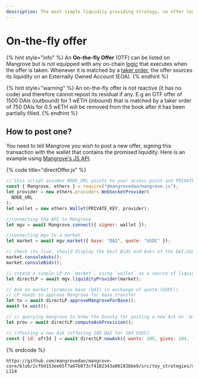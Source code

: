 ```yaml
---
description: The most simple liquidity providing strategy, no offer logic, just a Wallet.
---
```


# On-the-fly offer

{% hint style="info" %}
An **On-the-fly Offer** (OTF) can be listed on Mangrove but is not equipped with any on-chain [logic](../explanations/offer-maker/#executing-offers) that executes when the offer is taken. Whenever it is matched by a [taker order](../explanations/offer-taker.md#taking-offers), the offer sources its liquidity on an Externally Owned Account (EOA).
{% endhint %}

{% hint style="warning" %}
An on-the-fly offer is not reactive (it has no code) and therefore cannot repost its residual if any. E.g an OTF offer of 1500 DAIs (outbound) for 1 wETH (inbound) that is matched by a taker order of 750 DAIs for 0.5 wETH will be removed from the book after it has been partially filled.
{% endhint %}

## How to post one?

You need to tell Mangrove you wish to post a new offer, signing this transaction with the wallet that contains the promised liquidity. Here is an example using [Mangrove's JS API](https://github.com/mangrovedao/mangrove/tree/master/packages/mangrove.js).

{% code title="directOffer.js" %}
```javascript
// this script assumes NODE_URL points to your access point and PRIVATE_KEY contains private key from which one wishes to post offers
const { Mangrove, ethers } = require("@mangrovedao/mangrove.js");
let provider = new ethers.providers.WebSocketProvider(
  NODE_URL
);
let wallet = new ethers.Wallet(PRIVATE_KEY, provider);

//connecting the API to Mangrove
let mgv = await Mangrove.connect({ signer: wallet });

//connecting mgv to a market
let market = await mgv.market({ base: "DAI", quote: "USDC" });

// check its live, should display the best Bids and Asks of the DAI,USDC market
market.consoleAsks();
market.consoleBids();

// create a simple LP on `market`, using `wallet` as a source of liquidity
let directLP = await mgv.liquidityProvider(market);

// Ask on market (promise base (DAI) in exchange of quote (USDC))
// LP needs to approve Mangrove for base transfer
let tx = await directLP.approveMangroveForBase();
await tx.wait();

// // querying mangrove to know the bounty for posting a new Ask on `market`
let prov = await directLP.computeAskProvision();

// //Posting a new Ask (offering 105 DAI for 104 USDC)
const { id: ofrId } = await directLP.newAsk({ wants: 105, gives: 104, fund:prov });
```
{% endcode %}

```solidity reference
https://github.com/mangrovedao/mangrove-core/blob/2cf6d153ee65f7a67b073cf4102343a86183bbe9/src/toy_strategies/offer_maker/Ghost.sol#L62-L114
```
